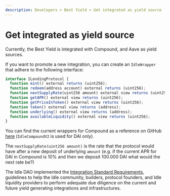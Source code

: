```yaml
---
description: Developers > Best Yield > Get integrated as yield source
---
```


# Get integrated as yield source

Currently, the Best Yield is integrated with Compound, and Aave as yield sources.&#x20;

If you want to promote a new integration, you can create an `IdleWrapper` that adhere to the following interface:

```javascript
interface ILendingProtocol {
  function mint() external returns (uint256);
  function redeem(address account) external returns (uint256);
  function nextSupplyRate(uint256 amount) external view returns (uint256);
  function getAPR() external view returns (uint256);
  function getPriceInToken() external view returns (uint256);
  function token() external view returns (address);
  function underlying() external view returns (address);
  function availableLiquidity() external view returns (uint256);
}
```

You can find the current wrappers for Compound as a reference on GitHub [here](https://github.com/Idle-Labs/idle-contracts/tree/develop/contracts/wrappers) (`IdleCompoundV2` is used for DAI only).

The `nextSupplyRate(uint256 amount)` is the rate that the protocol would have after a new deposit of underlying `amount` (e.g. if the current APR for DAI in Compound is 10% and then we deposit 100.000 DAI what would the next rate be?)

The Idle DAO implemented the [Integration Standard Requirements](../security/integration-standard-requirements.md), guidelines to help the Idle community, builders, protocol founders, and Idle liquidity providers to perform adequate due diligence on the current and future yield generating integrations and infrastructures.
